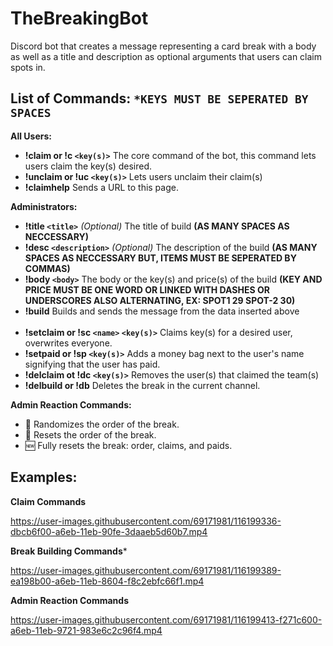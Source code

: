 # TheBreakingBot
Discord bot that creates a message representing a card break with a body as well as a title and description as optional arguments that users can claim spots in.

## List of Commands: `*KEYS MUST BE SEPERATED BY SPACES`

**All Users:**

  * **!claim or !c `<key(s)>`** The core command of the bot, this command lets users claim the key(s) desired.
  * **!unclaim or !uc `<key(s)>`** Lets users unclaim their claim(s)
  * **!claimhelp** Sends a URL to this page.
  
**Administrators:**

  * **!title `<title>`** *(Optional)* The title of build **(AS MANY SPACES AS NECCESSARY)**
  * **!desc `<description>`** *(Optional)* The description of the build **(AS MANY SPACES AS NECCESSARY BUT, ITEMS MUST BE SEPERATED BY COMMAS)**
  * **!body `<body>`** The body or the key(s) and price(s) of the build **(KEY AND PRICE MUST BE ONE WORD OR LINKED WITH DASHES OR UNDERSCORES ALSO ALTERNATING, EX: SPOT1 29 SPOT-2 30)** 
  * **!build** Builds and sends the message from the data inserted above
<br/><br/>
  * **!setclaim or !sc `<name>` `<key(s)>`** Claims key(s) for a desired user, overwrites everyone.
  * **!setpaid or !sp `<key(s)>`** Adds a money bag next to the user's name signifying that the user has paid.
  * **!delclaim ot !dc `<key(s)>`** Removes the user(s) that claimed the team(s)
  * **!delbuild or !db** Deletes the break in the current channel.

**Admin Reaction Commands:**
  * :twisted_rightwards_arrows: Randomizes the order of the break.
  * :repeat: Resets the order of the break.
  * :new: Fully resets the break: order, claims, and paids.

## Examples:
**Claim Commands**

https://user-images.githubusercontent.com/69171981/116199336-dbcb6f00-a6eb-11eb-90fe-3daaeb5d60b7.mp4

**Break Building Commands***

https://user-images.githubusercontent.com/69171981/116199389-ea198b00-a6eb-11eb-8604-f8c2ebfc66f1.mp4

**Admin Reaction Commands**

https://user-images.githubusercontent.com/69171981/116199413-f271c600-a6eb-11eb-9721-983e6c2c96f4.mp4




